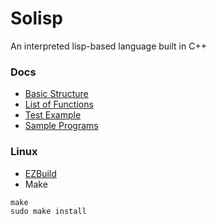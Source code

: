 # Solisp
An interpreted lisp-based language built in C++

### Docs
- [Basic Structure](https://github.com/stuin/Solisp/blob/master/docs/Basics.md)
- [List of Functions](https://github.com/stuin/Solisp/blob/master/docs/Functions.md)
- [Test Example](https://github.com/stuin/Solisp/blob/master/docs/test.solisp)
- [Sample Programs](https://github.com/TheRenegadeCoder/sample-programs/tree/master/archive/s/solisp)

### Linux
- [EZBuild](https://github.com/stuin/ezbuild)
- Make
```
make
sudo make install
```
